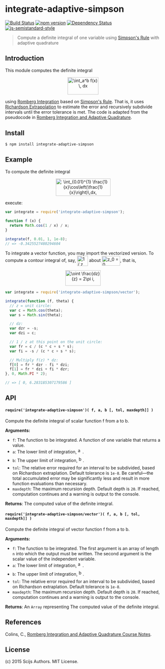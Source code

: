 # integrate-adaptive-simpson

[![Build Status](https://travis-ci.org/scijs/integrate-adaptive-simpson.svg)](https://travis-ci.org/scijs/integrate-adaptive-simpson) [![npm version](https://badge.fury.io/js/integrate-adaptive-simpson.svg)](http://badge.fury.io/js/integrate-adaptive-simpson) [![Dependency Status](https://david-dm.org/scijs/integrate-adaptive-simpson.svg)](https://david-dm.org/scijs/integrate-adaptive-simpson) [![js-semistandard-style](https://img.shields.io/badge/code%20style-semistandard-brightgreen.svg?style=flat-square)](https://github.com/Flet/semistandard)

> Compute a definite integral of one variable using [Simpson's Rule](https://en.wikipedia.org/wiki/Simpson%27s_rule) with adaptive quadrature

## Introduction

This module computes the definite integral <p align="center"><img alt="&bsol;int&lowbar;a&Hat;b f&lpar;x&rpar; &bsol;&comma; dx" valign="middle" src="images/int_ab-fx-dx-49d001614b.png" width="99.5" height="56.5"></p> using [Romberg Integration](https://en.wikipedia.org/wiki/Romberg%27s_method) based on [Simpson's Rule](https://en.wikipedia.org/wiki/Simpson%27s_rule). That is, it uses [Richardson Extrapolation](https://en.wikipedia.org/wiki/Richardson_extrapolation) to estimate the error and recursively subdivide intervals until the error tolerance is met. The code is adapted from the pseudocode in [Romberg Integration and Adaptive Quadrature](http://www.math.utk.edu/~ccollins/refs/Handouts/rich.pdf).

## Install

```bash
$ npm install integrate-adaptive-simpson
```

## Example

To compute the definite integral <p align="center"><img alt="&bsol;int&lowbar;&lcub;0&period;01&rcub;&Hat;&lcub;1&rcub; &bsol;frac&lcub;1&rcub;&lcub;x&rcub;&bsol;cos&bsol;left&lpar;&bsol;frac&lcub;1&rcub;&lcub;x&rcub;&bsol;right&rpar;&bsol;&comma;dx&comma;" valign="middle" src="images/int_0011-frac1xcosleftfrac1xrightdx-c5d6a6f216.png" width="177" height="56.5"></p> execute:

```javascript
var integrate = require('integrate-adaptive-simpson');

function f (x) {
  return Math.cos(1 / x) / x;
}

integrate(f, 0.01, 1, 1e-8);
// => -0.3425527480294604
```

To integrate a vector function, you may import the vectorized version. To compute a contour integral of, say, <img alt="1 &sol; z" valign="middle" src="images/1-z-32ebeece91.png" width="34.5" height="33"> about <img alt="z&lowbar;0 &equals; 0" valign="middle" src="images/z_0-0-227c53dd15.png" width="59" height="31">, that is, <p align="center"><img alt="&bsol;oint &bsol;frac&lcub;dz&rcub;&lcub;z&rcub; &equals; 2&bsol;pi i&comma;" valign="middle" src="images/oint-fracdzz-2pi-i-3243136d9d.png" width="114" height="50.5"></p>

```javascript
var integrate = require('integrate-adaptive-simpson/vector');

integrate(function (f, theta) {
  // z = unit circle:
  var c = Math.cos(theta);
  var s = Math.sin(theta);

  // dz:
  var dzr = -s;
  var dzi = c;

  // 1 / z at this point on the unit circle:
  var fr = c / (c * c + s * s);
  var fi = -s / (c * c + s * s);

  // Multiply f(z) * dz:
  f[0] = fr * dzr - fi * dzi;
  f[1] = fr * dzi + fi * dzr;
}, 0, Math.PI * 2);

// => [ 0, 6.283185307179586 ]
```

## API

#### `require('integrate-adaptive-simpson')( f, a, b [, tol, maxdepth]] )`

Compute the definite integral of scalar function f from a to b.

**Arguments:**
- `f`: The function to be integrated. A function of one variable that returns a value.
- `a`: The lower limit of integration, <img alt="a" valign="middle" src="images/a-2217a6870d.png" width="15" height="28">.
- `b`: The upper limit of integration, <img alt="b" valign="middle" src="images/b-224c764dec.png" width="13" height="28">.
- `tol`: The relative error required for an interval to be subdivided, based on Richardson extraplation. Default tolerance is `1e-8`. Be careful—the total accumulated error may be significantly less and result in more function evaluations than necessary.
- `maxdepth`: The maximum recursion depth. Default depth is `20`. If reached, computation continues and a warning is output to the console.

**Returns**: The computed value of the definite integral.

#### `require('integrate-adaptive-simpson/vector')( f, a, b [, tol, maxdepth]] )`

Compute the definite integral of vector function f from a to b.

**Arguments:**
- `f`: The function to be integrated. The first argument is an array of length `n` into which the output must be written. The second argument is the scalar value of the independent variable.
- `a`: The lower limit of integration, <img alt="a" valign="middle" src="images/a-2217a6870d.png" width="15" height="28">.
- `b`: The upper limit of integration, <img alt="b" valign="middle" src="images/b-224c764dec.png" width="13" height="28">.
- `tol`: The relative error required for an interval to be subdivided, based on Richardson extraplation. Default tolerance is `1e-8`.
- `maxdepth`: The maximum recursion depth. Default depth is `20`. If reached, computation continues and a warning is output to the console.

**Returns**: An `Array` representing The computed value of the definite integral.

## References
Colins, C., [Romberg Integration and Adaptive Quadrature Course Notes](http://www.math.utk.edu/~ccollins/refs/Handouts/rich.pdf).

## License

(c) 2015 Scijs Authors. MIT License.
